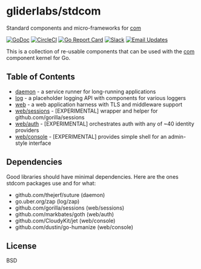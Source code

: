 # gliderlabs/stdcom

Standard components and micro-frameworks for [com](https://github.com/gliderlabs/com)

[![GoDoc](https://godoc.org/github.com/gliderlabs/stdcom?status.svg)](https://godoc.org/github.com/gliderlabs/stdcom)
[![CircleCI](https://img.shields.io/circleci/project/github/gliderlabs/stdcom.svg)](https://circleci.com/gh/gliderlabs/stdcom)
[![Go Report Card](https://goreportcard.com/badge/github.com/gliderlabs/stdcom)](https://goreportcard.com/report/github.com/gliderlabs/stdcom)
[![Slack](http://slack.gliderlabs.com/badge.svg)](http://slack.gliderlabs.com)
[![Email Updates](https://img.shields.io/badge/updates-subscribe-yellow.svg)](https://app.convertkit.com/landing_pages/289455)

This is a collection of re-usable components that can be used with the
[com](https://github.com/gliderlabs/com) component kernel for Go.

## Table of Contents

 * [daemon](https://godoc.org/github.com/gliderlabs/stdcom/daemon) - a service runner for long-running applications
 * [log](https://godoc.org/github.com/gliderlabs/stdcom/log) - a placeholder logging API with components for various loggers
 * [web](https://godoc.org/github.com/gliderlabs/stdcom/web) - a web application harness with TLS and middleware support
 * [web/sessions](https://godoc.org/github.com/gliderlabs/stdcom/web/sessions) - [EXPERIMENTAL] wrapper and helper for github.com/gorilla/sessions
 * [web/auth](https://godoc.org/github.com/gliderlabs/stdcom/web/auth) - [EXPERIMENTAL] orchestrates auth with any of ~40 identity providers
 * [web/console](https://godoc.org/github.com/gliderlabs/stdcom/web/console) - [EXPERIMENTAL] provides simple shell for an admin-style interface

## Dependencies

Good libraries should have minimal dependencies. Here are the ones stdcom
packages use and for what:

 * github.com/thejerf/suture (daemon)
 * go.uber.org/zap (log/zap)
 * github.com/gorilla/sessions (web/sessions)
 * github.com/markbates/goth (web/auth)
 * github.com/CloudyKit/jet (web/console)
 * github.com/dustin/go-humanize (web/console)



## License

BSD
